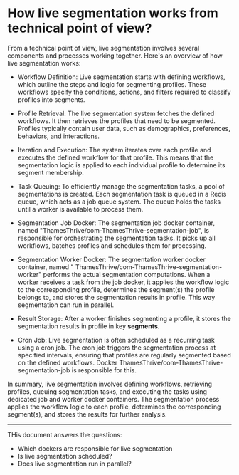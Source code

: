 # How live segmentation works from technical point of view?

From a technical point of view, live segmentation involves several components and processes working together. Here's an
overview of how live segmentation works:

* Workflow Definition: Live segmentation starts with defining workflows, which outline the steps and logic for
  segmenting profiles. These workflows specify the conditions, actions, and filters required to classify profiles into
  segments.

* Profile Retrieval: The live segmentation system fetches the defined workflows. It then retrieves the profiles that
  need to be segmented. Profiles typically contain user data, such as demographics, preferences, behaviors, and
  interactions.

* Iteration and Execution: The system iterates over each profile and executes the defined workflow for that profile.
  This means that the segmentation logic is applied to each individual profile to determine its segment membership.

* Task Queuing: To efficiently manage the segmentation tasks, a pool of segmentations is created. Each segmentation task
  is queued in a Redis queue, which acts as a job queue system. The queue holds the tasks until a worker is available to
  process them.

* Segmentation Job Docker: The segmentation job docker container, named "ThamesThrive/com-ThamesThrive-segmentation-job", is
  responsible for orchestrating the segmentation tasks. It picks up all workflows, batches profiles and schedules them
  for processing.

* Segmentation Worker Docker: The segmentation worker docker container, named "
  ThamesThrive/com-ThamesThrive-segmentation-worker" performs the actual segmentation computations. When a worker receives a
  task from the job docker, it applies the workflow logic to the corresponding profile, determines the segment(s) the
  profile belongs to, and stores the segmentation results in profile. This way segmentation can run in parallel.

* Result Storage: After a worker finishes segmenting a profile, it stores the segmentation results in profile in key __segments__. 

* Cron Job: Live segmentation is often scheduled as a recurring task using a cron job. The cron job triggers the
  segmentation process at specified intervals, ensuring that profiles are regularly segmented based on the defined
  workflows. Docker ThamesThrive/com-ThamesThrive-segmentation-job is responsible for this.

In summary, live segmentation involves defining workflows, retrieving profiles, queuing segmentation tasks, and
executing the tasks using dedicated job and worker docker containers. The segmentation process applies the workflow
logic to each profile, determines the corresponding segment(s), and stores the results for further analysis.

---
THis document answers the questions:
- Which dockers are responsible for live segmentation
- Is live segmentation scheduled?
- Does live segmentation run in parallel?
